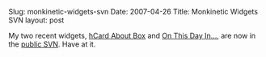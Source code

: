 Slug: monkinetic-widgets-svn
Date: 2007-04-26
Title: Monkinetic Widgets SVN
layout: post

My two recent widgets, [hCard About Box](http://redmonk.net/archives/2007/04/18/wordpress-widget-hcard-about-box/) and [On This Day In...](http://redmonk.net/archives/2007/04/24/wordpress-widget-on-this-day-in/), are now in the [public SVN](http://redmonk.net/svn/monkinetic_widgets). Have at it.
